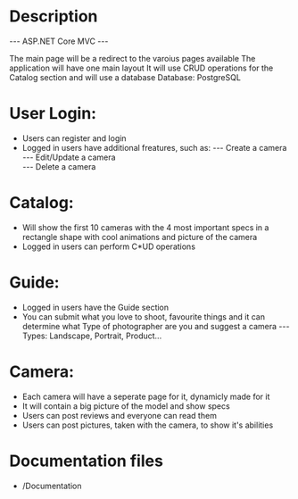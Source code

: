 # Description
--- ASP.NET Core MVC ---

The main page will be a redirect to the varoius pages available
The application will have one main layout
It will use CRUD operations for the Catalog section and will use a database
Database: PostgreSQL

# User Login:
- Users can register and login
- Logged in  users have additional freatures, such as:
--- Create a camera
--- Edit/Update a camera  
--- Delete a camera 

# Catalog:
- Will show the first 10 cameras with the 4 most important specs
in a rectangle shape with cool animations and picture of the camera
- Logged in users can perform C*UD operations

# Guide:
- Logged in users have the Guide section
- You can submit what you love to shoot, favourite things and 
it can determine what Type of photographer are you and suggest a camera
--- Types: Landscape, Portrait, Product...

# Camera:
- Each camera will have a seperate page for it, dynamicly made for it
- It will contain a big picture of the model and show specs
- Users can post reviews and everyone can read them
- Users can post pictures, taken with the camera, to show it's abilities

# Documentation files
- /Documentation
